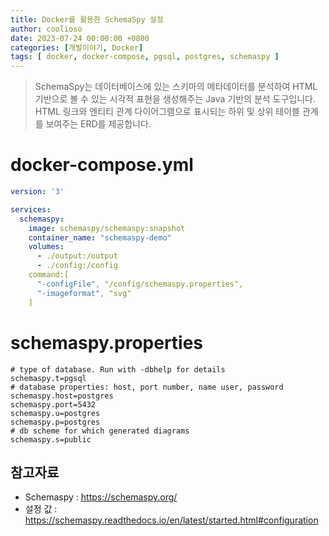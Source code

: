 ```yaml
---
title: Docker를 활용한 SchemaSpy 설정
author: coolioso
date: 2023-07-24 00:00:00 +0800
categories: [개발이야기, Docker]
tags: [ docker, docker-compose, pgsql, postgres, schemaspy ]
---
```


> SchemaSpy는 데이터베이스에 있는 스키마의 메타데이터를 분석하여 HTML 기반으로 볼 수 있는 시각적 표현을 생성해주는 Java 기반의 분석 도구입니다.  
> HTML 링크와 엔티티 관계 다이어그램으로 표시되는 하위 및 상위 테이블 관계를 보여주는 ERD를 제공합니다.

 

# docker-compose.yml

```yaml
version: '3'

services:
  schemaspy:
    image: schemaspy/schemaspy:snapshot
    container_name: "schemaspy-demo"
    volumes:
      - ./output:/output
      - ./config:/config
    command:[
      "-configFile", "/config/schemaspy.properties",
      "-imageformat", "svg"
    ]
```

 

# schemaspy.properties

```properties
# type of database. Run with -dbhelp for details
schemaspy.t=pgsql
# database properties: host, port number, name user, password
schemaspy.host=postgres
schemaspy.port=5432
schemaspy.u=postgres
schemaspy.p=postgres
# db scheme for which generated diagrams
schemaspy.s=public
```

 

## 참고자료

- Schemaspy : https://schemaspy.org/
- 설정 값 : https://schemaspy.readthedocs.io/en/latest/started.html#configuration
